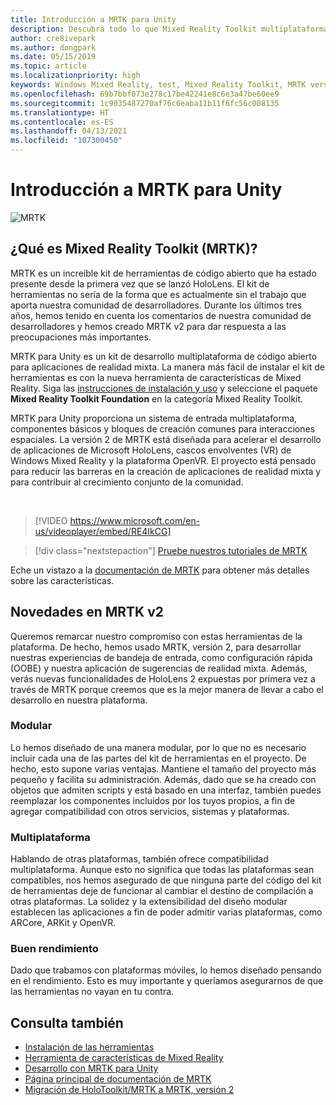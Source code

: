 ```yaml
---
title: Introducción a MRTK para Unity
description: Descubra todo lo que Mixed Reality Toolkit multiplataforma puede ofrecer a los nuevos desarrolladores de realidad mixta.
author: cre8ivepark
ms.author: dongpark
ms.date: 05/15/2019
ms.topic: article
ms.localizationpriority: high
keywords: Windows Mixed Reality, test, Mixed Reality Toolkit, MRTK version 2, MRTK, tools, SDK, HoloLens, HoloLens 2, mixed reality headset, windows mixed reality headset, virtual reality headset, cross-platform
ms.openlocfilehash: 69b7bbf073e278c17be42241e8c6e3a47be60ee9
ms.sourcegitcommit: 1c9035487270af76c6eaba11b11f6fc56c008135
ms.translationtype: HT
ms.contentlocale: es-ES
ms.lasthandoff: 04/13/2021
ms.locfileid: "107300450"
---
```

# <a name="introducing-mrtk-for-unity"></a>Introducción a MRTK para Unity

![MRTK](../../design/images/MRTK_UX_Hero.png)

## <a name="what-is-mixed-reality-toolkit-mrtk"></a>¿Qué es Mixed Reality Toolkit (MRTK)?

MRTK es un increíble kit de herramientas de código abierto que ha estado presente desde la primera vez que se lanzó HoloLens. El kit de herramientas no sería de la forma que es actualmente sin el trabajo que aporta nuestra comunidad de desarrolladores. Durante los últimos tres años, hemos tenido en cuenta los comentarios de nuestra comunidad de desarrolladores y hemos creado MRTK v2 para dar respuesta a las preocupaciones más importantes.  

MRTK para Unity es un kit de desarrollo multiplataforma de código abierto para aplicaciones de realidad mixta. La manera más fácil de instalar el kit de herramientas es con la nueva herramienta de características de Mixed Reality. Siga las [instrucciones de instalación y uso](welcome-to-mr-feature-tool.md) y seleccione el paquete **Mixed Reality Toolkit Foundation** en la categoría Mixed Reality Toolkit.

MRTK para Unity proporciona un sistema de entrada multiplataforma, componentes básicos y bloques de creación comunes para interacciones espaciales. La versión 2 de MRTK está diseñada para acelerar el desarrollo de aplicaciones de Microsoft HoloLens, cascos envolventes (VR) de Windows Mixed Reality y la plataforma OpenVR. El proyecto está pensado para reducir las barreras en la creación de aplicaciones de realidad mixta y para contribuir al crecimiento conjunto de la comunidad.

<br>

> [!VIDEO https://www.microsoft.com/en-us/videoplayer/embed/RE4IkCG]

> [!div class="nextstepaction"]
> [Pruebe nuestros tutoriales de MRTK](tutorials/mr-learning-base-01.md)

Eche un vistazo a la [documentación de MRTK](/windows/mixed-reality/mrtk-unity) para obtener más detalles sobre las características.

## <a name="new-with-mrtk-v2"></a>Novedades en MRTK v2

Queremos remarcar nuestro compromiso con estas herramientas de la plataforma.  De hecho, hemos usado MRTK, versión 2, para desarrollar nuestras experiencias de bandeja de entrada, como configuración rápida (OOBE) y nuestra aplicación de sugerencias de realidad mixta. Además, verás nuevas funcionalidades de HoloLens 2 expuestas por primera vez a través de MRTK porque creemos que es la mejor manera de llevar a cabo el desarrollo en nuestra plataforma.

### <a name="modular"></a>Modular

Lo hemos diseñado de una manera modular, por lo que no es necesario incluir cada una de las partes del kit de herramientas en el proyecto.  De hecho, esto supone varias ventajas.  Mantiene el tamaño del proyecto más pequeño y facilita su administración.  Además, dado que se ha creado con objetos que admiten scripts y está basado en una interfaz, también puedes reemplazar los componentes incluidos por los tuyos propios, a fin de agregar compatibilidad con otros servicios, sistemas y plataformas.

### <a name="cross-platform"></a>Multiplataforma

Hablando de otras plataformas, también ofrece compatibilidad multiplataforma.  Aunque esto no significa que todas las plataformas sean compatibles, nos hemos asegurado de que ninguna parte del código del kit de herramientas deje de funcionar al cambiar el destino de compilación a otras plataformas.  La solidez y la extensibilidad del diseño modular establecen las aplicaciones a fin de poder admitir varias plataformas, como ARCore, ARKit y OpenVR.

### <a name="performant"></a>Buen rendimiento

Dado que trabamos con plataformas móviles, lo hemos diseñado pensando en el rendimiento.  Esto es muy importante y queríamos asegurarnos de que las herramientas no vayan en tu contra.

## <a name="see-also"></a>Consulta también

* [Instalación de las herramientas](../install-the-tools.md)
* [Herramienta de características de Mixed Reality](welcome-to-mr-feature-tool.md)
* [Desarrollo con MRTK para Unity](unity-development-overview.md)
* [Página principal de documentación de MRTK](/windows/mixed-reality/mrtk-unity/)
* [Migración de HoloToolkit/MRTK a MRTK, versión 2](/windows/mixed-reality/mrtk-unity/updates-deployment/htk-to-mrtk-porting-guide)
